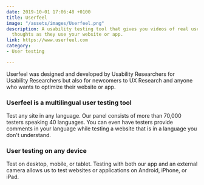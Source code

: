 ```yaml
---
date: 2019-10-01 17:06:48 +0100
title: Userfeel
image: "/assets/images/Userfeel.png"
description: A usability testing tool that gives you videos of real users speaking their
  thoughts as they use your website or app.
link: https://www.userfeel.com
category:
- User testing

---
```

Userfeel was designed and developed by Usability Researchers for Usability Researchers but also for newcomers to UX Research and anyone who wants to optimize their website or app.

### Userfeel is a multilingual user testing tool

Test any site in any language. Our panel consists of more than 70,000 testers speaking 40 languages. You can even have testers provide comments in your language while testing a website that is in a language you don't understand.

### User testing on any device

Test on desktop, mobile, or tablet. Testing with both our app and an external camera allows us to test websites or applications on Android, iPhone, or iPad.